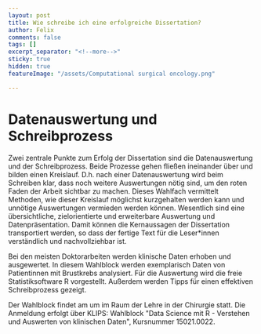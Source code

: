 ```yaml
---
layout: post
title: Wie schreibe ich eine erfolgreiche Dissertation?
author: Felix
comments: false
tags: []
excerpt_separator: "<!--more-->"
sticky: true
hidden: true
featureImage: "/assets/Computational surgical oncology.png"

---
```

# Datenauswertung und Schreibprozess

Zwei zentrale Punkte zum Erfolg der Dissertation sind die Datenauswertung und der Schreibprozess. Beide Prozesse gehen fließen ineinander über und bilden einen Kreislauf. <!--more-->D.h. nach einer Datenauswertung wird beim Schreiben klar, dass noch weitere Auswertungen nötig sind, um den roten Faden der Arbeit sichtbar zu machen. Dieses Wahlfach vermittelt Methoden, wie dieser Kreislauf möglichst kurzgehalten werden kann und unnötige Auswertungen vermieden werden können. Wesentlich sind eine übersichtliche, zielorientierte und erweiterbare Auswertung und Datenpräsentation. Damit können die Kernaussagen der Dissertation transportiert werden, so dass der fertige Text für die Leser*innen verständlich und nachvollziehbar ist.

Bei den meisten Doktorarbeiten werden klinische Daten erhoben und ausgewertet. In diesem Wahlblock werden exemplarisch Daten von Patientinnen mit Brustkrebs analysiert. Für die Auswertung wird die freie Statistiksoftware R vorgestellt. Außerdem werden Tipps für einen effektiven Schreibprozess gezeigt.

Der Wahlblock findet am um im Raum der Lehre in der Chirurgie statt. Die Anmeldung erfolgt über KLIPS: Wahlblock "Data Science mit R - Verstehen und Auswerten von klinischen Daten", Kursnummer 15021.0022.